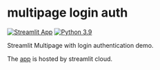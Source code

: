 # multipage login auth
[![Streamlit App](https://static.streamlit.io/badges/streamlit_badge_black_white.svg)](https://gameplay.streamlit.app/)
[![Python 3.9](https://img.shields.io/badge/Python-3.9+%20-cyan.svg)](https://www.python.org/downloads/release/python-380/)

Streamlit Multipage with login authentication demo.

The [app](https://gameplay.streamlit.app/) is hosted by streamlit cloud.
